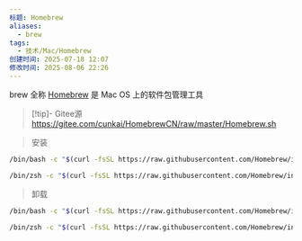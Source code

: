 ```yaml
---
标题: Homebrew
aliases:
  - brew
tags:
  - 技术/Mac/Homebrew
创建时间: 2025-07-18 12:07
修改时间: 2025-08-06 22:26
---
```

brew 全称 [Homebrew](https://brew.sh/zh-cn/) 是 Mac OS 上的软件包管理工具

> [!tip]- Gitee源
> https://gitee.com/cunkai/HomebrewCN/raw/master/Homebrew.sh

> 安装

```bash
/bin/bash -c "$(curl -fsSL https://raw.githubusercontent.com/Homebrew/install/HEAD/install.sh)"
```

```zsh
/bin/zsh -c "$(curl -fsSL https://raw.githubusercontent.com/Homebrew/install/HEAD/install.sh)"
```

> 卸载

```bash
/bin/bash -c "$(curl -fsSL https://raw.githubusercontent.com/Homebrew/install/HEAD/HomebrewUninstall.sh)"
```

```zsh
/bin/zsh -c "$(curl -fsSL https://raw.githubusercontent.com/Homebrew/install/HEAD/HomebrewUninstall.sh)"
```
